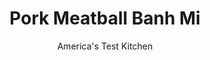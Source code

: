 ---
layout: ../../layouts/MarkdownPostLayout.astro
title: Pork Meatball Banh Mi
author: America's Test Kitchen
pubDate: 2023-03-15
description: "Deeply seasoned, easy-to-make pork meatballs paired with crunchy vegetables make these Vietnamese-inspired sandwiches irresistible."
image_url: https://res.cloudinary.com/hksqkdlah/image/upload/ar_1:1,c_fill,dpr_2.0,f_auto,fl_lossy.progressive.strip_profile,g_faces:auto,q_auto:low,w_344/43353-sfs-porkmeatballbanhmi-55
tags: ["Main Courses","Pork","Vegetables","Weeknight"]
calories: 4359
protein: 46
carbohydrates: 85
fats: 
fiber: 5
ingredients: ["3 , carrots, peeled and cut into 2-inch matchsticks","1/2 , English cucumber, cut into 2-inch matchsticks","1/2 cup, chopped fresh cilantro","4 , scallions, white and green parts separated and sliced thin","2 tablespoons, rice vinegar","5 teaspoons, fish sauce",", Salt and pepper","1 1/2 pounds, ground pork","1/2 cup, mayonnaise","2 (12-inch), baguette, ends trimmed, halved crosswise, and split lengthwise"]
serves: 4
time: "30 minutes"
instructions: ["Combine carrots, cucumber, ¼ cup cilantro, scallion greens, vinegar, 2 teaspoons fish sauce, ¼ teaspoon salt, and ¼ teaspoon pepper in bowl; set aside. Using your hands, combine pork, scallion whites, ½ teaspoon salt, ½ teaspoon pepper, remaining ¼ cup cilantro, and remaining 1 tablespoon fish sauce in separate bowl. Divide pork mixture into 16 equal meatballs.","Arrange meatballs in 12-inch nonstick skillet. Cook over medium-high heat until browned on all sides, about 10 minutes. Cover and continue to cook until meatballs register 160 degrees, about 4 minutes longer.","Spread mayonnaise evenly on cut sides of each baguette. Divide vegetable mixture and meatballs evenly among sandwiches. Serve."]
nutrition: ["936 mg Potassium","486 mg Phosphorus","139 mg Calcium","7 mg Iron","108 mg Magnesium","1788 mg Sodium","5 mg Zinc","62 g Fat","15 mg Niacin (B3)","22 g Monounsaturated","17 g Polyunsaturated","1 mg Riboflavin (B2)","2 mg Thiamin (B1)","6 mg Vitamin C","133 mg Cholesterol","17 g Saturated","5 g Fiber","100 µg Folic acid","113 µg Folate (food)","10 g Sugars","37 µg Vitamin K","250 g Water","85 g Carbs","284 µg Folate equivalent (total)","46 g Protein","1 µg Vitamin B12","398 µg Vitamin A","1089 kcal Energy","4359 calories"]
notes: "We developed this recipe with Red Boat 40°N Fish Sauce."
---